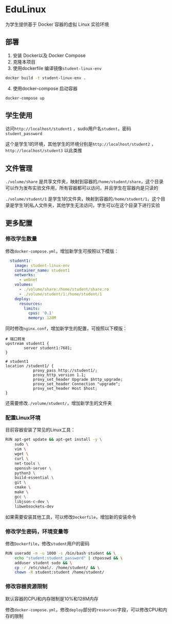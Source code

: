 # EduLinux
为学生提供基于 Docker 容器的虚拟 Linux 实验环境

## 部署
1. 安装 Docker以及 Docker Compose
2. 克隆本项目
3. 使用dockerfile 编译镜像`student-linux-env`
```bash
docker build -t student-linux-env .
```
4. 使用docker-compose 启动容器
```bash
docker-compose up
```

## 学生使用
访问`http://localhost/student1` ，sudo用户名`student`，密码`student_password`

这个是学生1的环境，其他学生的环境分别是`http://localhost/student2` ，`http://localhost/student3`  以此类推

## 文件管理
`./volume/share` 是共享文件夹，映射到容器的`/home/student/share`，这个目录可以作为发布实验文件用，所有容器都可以访问，并且学生在容器内是只读的

`./volume/student/1` 是学生1的文件夹，映射到容器的`/home/student/1`，这个目录是学生1的私人文件夹，其他学生无法访问，学生可以在这个目录下进行实验

## 更多配置

### 修改学生数量
修改`docker-compose.yml`，增加新学生可按照以下模版：

```yaml
  student1:
    image: student-linux-env
    container_name: student1
    networks:
      - webnet
    volumes:
      - ./volume/share:/home/student/share:ro
      - ./volume/student/1:/home/student/1
    deploy:
      resources:
        limits:
          cpus: '0.1'
          memory: 128M
```

同时修改`nginx.conf`，增加新学生的配置，可按照以下模版：

```nginx
# 端口转发
upstream student1 {
        server student1:7681;
}
  
# student1
location /student1/ {
            proxy_pass http://student1/;
            proxy_http_version 1.1;
            proxy_set_header Upgrade $http_upgrade;
            proxy_set_header Connection "upgrade";
            proxy_set_header Host $host;
}
```

还需要修改`./volume/student/`，增加新学生的文件夹

### 配置Linux环境
目前容器安装了常见的Linux工具：
```bash
RUN apt-get update && apt-get install -y \
    sudo \
    vim \
    wget \
    curl \
    net-tools \
    openssh-server \
    python3 \
    build-essential \
    git \
    cmake \
    make \
    gcc \
    libjson-c-dev \
    libwebsockets-dev
```
如果需要安装其他工具，可以修改`Dockerfile`，增加新的安装命令

### 修改学生密码，环境变量等
修改`Dockerfile`，修改`student`用户的密码
```bash
RUN useradd -m -u 1000 -s /bin/bash student && \
    echo "student:student_password" | chpasswd && \
    adduser student sudo && \
    cp -r /etc/skel/. /home/student/ && \
    chown -R student:student /home/student/
```

### 修改容器资源限制
默认容器的CPU和内存限制是10%和128M内存

修改`docker-compose.yml`，修改`deploy`部分的`resources`字段，可以修改CPU和内存的限制
